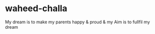 # waheed-challa
My dream is to make my parents happy &amp; proud &amp; my Aim is to fullfil my dream
